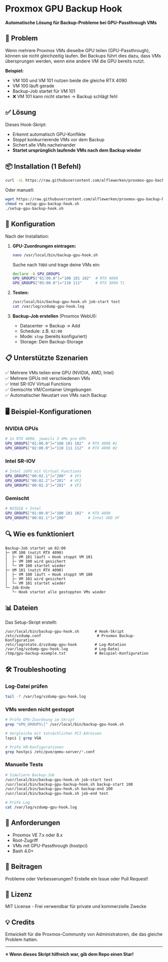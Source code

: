 # Proxmox GPU Backup Hook

**Automatische Lösung für Backup-Probleme bei GPU-Passthrough VMs**

## 🎯 Problem

Wenn mehrere Proxmox VMs dieselbe GPU teilen (GPU-Passthrough), können sie nicht gleichzeitig laufen. Bei Backups führt dies dazu, dass VMs übersprungen werden, wenn eine andere VM die GPU bereits nutzt.

**Beispiel:**
- VM 100 und VM 101 nutzen beide die gleiche RTX 4090
- VM 100 läuft gerade
- Backup-Job startet für VM 101
- ❌ VM 101 kann nicht starten → Backup schlägt fehl

## ✅ Lösung

Dieses Hook-Skript:
- Erkennt automatisch GPU-Konflikte
- Stoppt konkurrierende VMs vor dem Backup
- Sichert alle VMs nacheinander
- **Startet ursprünglich laufende VMs nach dem Backup wieder**

## 📦 Installation (1 Befehl)

```bash
curl -sL https://raw.githubusercontent.com/alflewerken/proxmox-gpu-backup-hook/main/setup-gpu-backup-hook.sh | bash
```

Oder manuell:

```bash
wget https://raw.githubusercontent.com/alflewerken/proxmox-gpu-backup-hook/main/setup-gpu-backup-hook.sh
chmod +x setup-gpu-backup-hook.sh
./setup-gpu-backup-hook.sh
```

## 🔧 Konfiguration

Nach der Installation:

1. **GPU-Zuordnungen eintragen:**
   ```bash
   nano /usr/local/bin/backup-gpu-hook.sh
   ```
   
   Suche nach `TODO` und trage deine VMs ein:
   ```bash
   declare -A GPU_GROUPS
   GPU_GROUPS["01:00.0"]="100 101 102"  # RTX 4090
   GPU_GROUPS["05:00.0"]="110 111"      # RTX 3090 Ti
   ```

2. **Testen:**
   ```bash
   /usr/local/bin/backup-gpu-hook.sh job-start test
   cat /var/log/vzdump-gpu-hook.log
   ```

3. **Backup-Job erstellen** (Proxmox WebUI):
   - Datacenter → Backup → Add
   - Schedule: z.B. `02:00`
   - Mode: `stop` (bereits konfiguriert)
   - Storage: Dein Backup-Storage

## 📋 Unterstützte Szenarien

✅ Mehrere VMs teilen eine GPU (NVIDIA, AMD, Intel)  
✅ Mehrere GPUs mit verschiedenen VMs  
✅ Intel SR-IOV Virtual Functions  
✅ Gemischte VM/Container Umgebungen  
✅ Automatischer Neustart von VMs nach Backup

## 🖥️ Beispiel-Konfigurationen

### NVIDIA GPUs
```bash
# 2x RTX 4090, jeweils 3 VMs pro GPU
GPU_GROUPS["01:00.0"]="100 101 102"  # RTX 4090 #1
GPU_GROUPS["02:00.0"]="110 111 112"  # RTX 4090 #2
```

### Intel SR-IOV
```bash
# Intel iGPU mit Virtual Functions
GPU_GROUPS["00:02.1"]="200"  # VF1
GPU_GROUPS["00:02.2"]="201"  # VF2
GPU_GROUPS["00:02.3"]="202"  # VF3
```

### Gemischt
```bash
# NVIDIA + Intel
GPU_GROUPS["01:00.0"]="100 101 102"  # RTX 4090
GPU_GROUPS["00:02.1"]="200"          # Intel UHD VF
```

## 🔍 Wie es funktioniert

```
Backup-Job startet um 02:00
├─ VM 100 (nutzt RTX 4090)
│  ├─ VM 101 läuft → Hook stoppt VM 101
│  ├─ VM 100 wird gesichert
│  └─ VM 100 startet wieder
├─ VM 101 (nutzt RTX 4090)
│  ├─ VM 100 läuft → Hook stoppt VM 100
│  ├─ VM 101 wird gesichert
│  └─ VM 101 startet wieder
└─ Job-Ende
   └─ Hook startet alle gestoppten VMs wieder
```

## 📊 Dateien

Das Setup-Skript erstellt:

```
/usr/local/bin/backup-gpu-hook.sh       # Hook-Skript
/etc/vzdump.conf                         # Proxmox Backup-Konfiguration
/etc/logrotate.d/vzdump-gpu-hook        # Log-Rotation
/var/log/vzdump-gpu-hook.log            # Log-Datei
/tmp/gpu-backup-example.txt             # Beispiel-Konfiguration
```

## 🛠️ Troubleshooting

### Log-Datei prüfen
```bash
tail -f /var/log/vzdump-gpu-hook.log
```

### VMs werden nicht gestoppt
```bash
# Prüfe GPU-Zuordnung im Skript
grep "GPU_GROUPS\[" /usr/local/bin/backup-gpu-hook.sh

# Vergleiche mit tatsächlichen PCI-Adressen
lspci | grep VGA

# Prüfe VM-Konfigurationen
grep hostpci /etc/pve/qemu-server/*.conf
```

### Manuelle Tests
```bash
# Simuliere Backup-Job
/usr/local/bin/backup-gpu-hook.sh job-start test
/usr/local/bin/backup-gpu-backup-hook.sh backup-start 100
/usr/local/bin/backup-gpu-hook.sh backup-end 100
/usr/local/bin/backup-gpu-hook.sh job-end test

# Prüfe Log
cat /var/log/vzdump-gpu-hook.log
```

## 📝 Anforderungen

- Proxmox VE 7.x oder 8.x
- Root-Zugriff
- VMs mit GPU-Passthrough (hostpci)
- Bash 4.0+

## 🤝 Beitragen

Probleme oder Verbesserungen? Erstelle ein Issue oder Pull Request!

## 📜 Lizenz

MIT License - Frei verwendbar für private und kommerzielle Zwecke

## 💡 Credits

Entwickelt für die Proxmox-Community von Administratoren, die das gleiche Problem hatten.

---

**⭐ Wenn dieses Skript hilfreich war, gib dem Repo einen Star!**